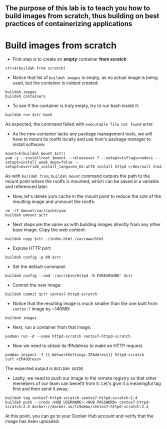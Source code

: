 ## The purpose of this lab is to teach you how to build images from scratch, thus building on best practices of containerizing applications

# Build images from scratch

- First step is to create an **empty** container **from scratch**:

```
ctr=$(buildah from scratch)
```

- Notice that list of `buildah images` is empty, as no actual image is being used, but the container is indeed created:

```
buildah images
buildah containers
```

- To see if the container is truly empty, try to run bash inside it:

```
buildah run $ctr bash
```

As expected, the command failed with `executable file not found` error.

- As the new container lacks any package management tools, we will have to mount its rootfs locally and use host's package manager to install software:

```
mount=$(buildah mount $ctr)
yum -y --installroot $mount --releasever 7 --setopt=tsflags=nodocs --setopt=install_weak_deps=false --setopt=override_install_langs=en_US.utf8 install httpd >/dev/null 2>&1
```

As with `buildah from`, `buildah mount` command outputs the path to the mount point where the rootfs is mounted, which can be saved in a variable and referenced later.

- Now, let's delete yum cache in the mount point to reduce the size of the resulting image and unmount the rootfs:

```
rm -rf $mount/var/cache/yum
buildah umount $ctr
```

- Next steps are the same as with building images directly from any other base image. Copy the web content:

```
buildah copy $ctr ./index.html /var/www/html
```

- Expose HTTP port:

```
buildah config -p 80 $ctr
```

- Set the default command:

```
buildah config --cmd '/usr/sbin/httpd -D FOREGROUND' $ctr
```

- Commit the new image:

```
buildah commit $ctr centos7-httpd-scratch
```

- Notice that the resulting image is much smaller than the one built from `centos:7` image by ~140MB:

```
buildah images
```

- Next, run a container from that image:

```
podman run -d --name httpd-scratch centos7-httpd-scratch
```

- Now we need to obtain its IPAddress to make an HTTP request:

```
podman inspect -f {{.NetworkSettings.IPAddress}} httpd-scratch
curl <IPAddress>
```

The expected output is `BUILDAH GUIDE`.

- Lastly, we need to push our image to the remote registry so that other memebers of our team can benefit from it. Let's give it a meaningful tag first and then send it away:

```
buildah tag centos7-httpd-scratch centos7-httpd-scratch:2.4
buildah push --creds <HUB_USERNAME>:<HUB_PASSWORD> centos7-httpd-scratch:2.4 docker://docker.io/li9demo/centos7-httpd-scratch:2.4
```

At this point, you can go to your Docker Hub account and verify that the image has been uploaded.
